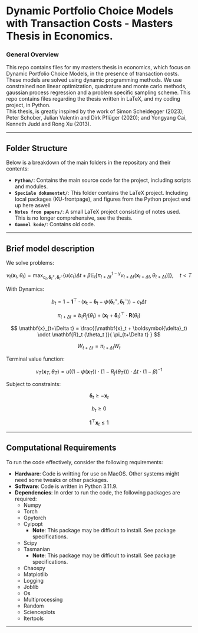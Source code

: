 # Dynamic Portfolio Choice Models with Transaction Costs - Masters Thesis in Economics.

### General Overview
This repo contains files for my masters thesis in economics,
which focus on Dynamic Portfolio Choice Models, in the presence of transaction costs.
These models are solved using dynamic programming methods. We use constrained non linear optimization, quadrature and monte carlo methods, gaussian process regression and a problem specific sampling scheme.
This repo contains files regarding the thesis written in LaTeX, and my coding project, in Python.
<br>
This thesis, is greatly inspired by the work of Simon Scheidegger (2023); Peter Schober, Julian Valentin and Dirk Pflüger (2020); and Yongyang Cai, Kenneth Judd and Rong Xu (2013).

---

## Folder Structure

Below is a breakdown of the main folders in the repository and their contents:

- **`Python/`**: Contains the main source code for the project, including scripts and modules.
- **`Speciale dokumentet/`**: This folder contains the LaTeX project. Including local packages (KU-frontpage), and figures from the Python project end up here aswell
- **`Notes from papers/`**: A small LaTeX project consisting of notes used. This is no longer comprehensive, see the thesis.
- **`Gammel kode/`**: Contains old code.

---

## Brief model description

We solve problems:

$$
v_{t} (\mathbf{x}_{t}, \theta_t) = \max_{c_t , \boldsymbol{\delta}^{+}_{t}, \boldsymbol{\delta}^{-}_{t} } \left\{ u(c_t) 
\Delta t + \beta \mathbb{E}_{t} \left[ 
\pi_{t+\Delta t}^{1-\gamma}
v_{t+\Delta t} (\mathbf{x}_{t+\Delta t }, \theta_{t + \Delta t }  ) 
\right] \right\} , \quad t < T 
$$

With Dynamics:

$$
b_{t} = 1 - \mathbf{1}^{\top} \cdot (\mathbf{x_t} - \boldsymbol{\delta}_t - \psi( \boldsymbol{\delta}^{+}_{t}, \boldsymbol{\delta}^{-}_{t}  )) - c_t \Delta t
$$

$$
\pi_{t+\Delta t} = b_t R_f (\theta_t)  + (\mathbf{x}_t + \boldsymbol{\delta}_t)^{\top} \cdot \mathbf{R}(\theta_t) 
$$

$$
\mathbf{x}_{t+\Delta t} =  \frac{(\mathbf{x}_t + \boldsymbol{\delta}_t) \odot \mathbf{R}_t (\theta_t )}{ \pi_{t+\Delta t} }
$$

$$
W_{t+\Delta t} = \pi_{t+\Delta t} W_t
$$

Terminal value function:

$$
v_T (\mathbf{x}_T , \theta_T ) = u ( (1 - \psi(\mathbf{x}_T)) \cdot (1-R_f (\theta_T)) )\cdot \Delta t \cdot (1-\beta)^{-1} 
$$

Subject to constraints:

$$
\boldsymbol{\delta}_t \geq - \mathbf{x}_t 
$$

$$
b_t \geq 0 
$$

$$
\mathbf{1}^{\top} \mathbf{x}_t \leq 1 
$$

---

## Computational Requirements

To run the code effectively, consider the following requirements:



- **Hardware**: Code is writting for use on MacOS. Other systems might need some tweaks or other packages.
- **Software**: Code is written in Python 3.11.9.
- **Dependencies**: In order to run the code, the following packages are required:
  - Numpy
  - Torch
  - Gpytorch
  - Cyipopt 
    - **Note**: This package may be difficult to install. See package specifications.
  - Scipy
  - Tasmanian 
    - **Note**: This package may be difficult to install. See package specifications.
  - Chaospy
  - Matplotlib
  - Logging
  - Joblib
  - Os
  - Multiprocessing
  - Random
  - Scienceplots
  - Itertools

---

